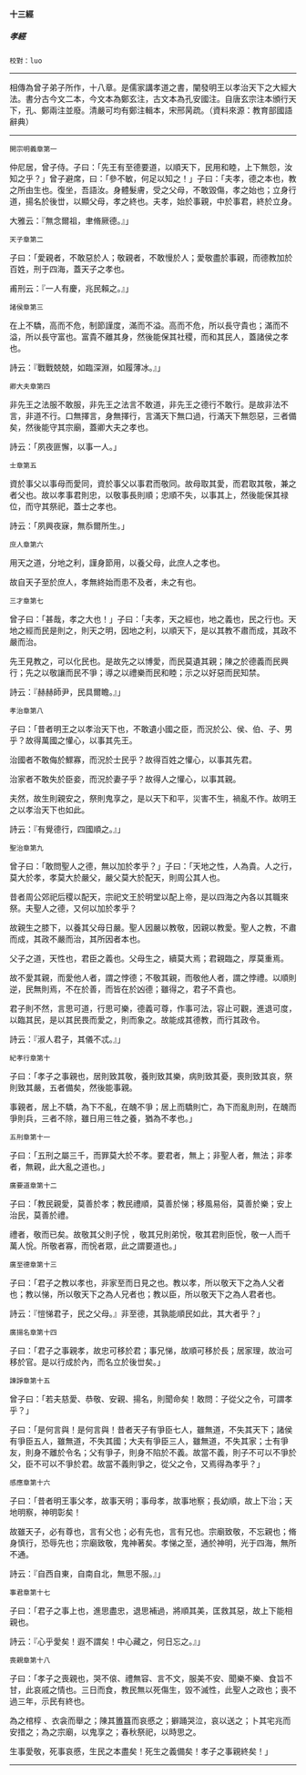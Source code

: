 

#### 十三經

##### 孝經
`校對：luo`

* * *

相傳為曾子弟子所作，十八章。是儒家講孝道之書，闡發明王以孝治天下之大經大法。書分古今文二本，今文本為鄭玄注，古文本為孔安國注。自唐玄宗注本頒行天下，孔、鄭兩注並廢。清嚴可均有鄭注輯本，宋邢昺疏。（資料來源：教育部國語辭典）

* * *

`開宗明義章第一`

仲尼居，曾子侍。子曰：「先王有至德要道，以順天下，民用和睦，上下無怨，汝知之乎？」曾子避席，曰：「參不敏，何足以知之！」子曰：「夫孝，德之本也，教之所由生也。復坐，吾語汝。身體髮膚，受之父母，不敢毀傷，孝之始也；立身行道，揚名於後丗，以顯父母，孝之終也。夫孝，始於事親，中於事君，終於立身。

大雅云：『無念爾祖，聿脩厥德。』」

`天子章第二`

子曰：「愛親者，不敢惡於人；敬親者，不敢慢於人；愛敬盡於事親，而德教加於百姓，刑于四海，蓋天子之孝也。

甫刑云：『一人有慶，兆民賴之。』」

`諸侯章第三`

在上不驕，高而不危，制節謹度，滿而不溢。高而不危，所以長守貴也；滿而不溢，所以長守富也。富貴不離其身，然後能保其社稷，而和其民人，蓋諸侯之孝也。

詩云：『戰戰兢兢，如臨深淵，如履薄冰。』」

`卿大夫章第四`

非先王之法服不敢服，非先王之法言不敢道，非先王之德行不敢行。是故非法不言，非道不行。口無擇言，身無擇行，言滿天下無口過，行滿天下無怨惡，三者備矣，然後能守其宗廟，蓋卿大夫之孝也。

詩云：「夙夜匪懈，以事一人。」

`士章第五`

資於事父以事母而愛同，資於事父以事君而敬同。故母取其愛，而君取其敬，兼之者父也。故以孝事君則忠，以敬事長則順；忠順不失，以事其上，然後能保其禄位，而守其祭祀，蓋士之孝也。

詩云：「夙興夜寐，無忝爾所生。」

`庶人章第六`

用天之道，分地之利，謹身節用，以養父母，此庶人之孝也。

故自天子至於庶人，孝無終始而患不及者，未之有也。

`三才章第七`

曾子曰：「甚哉，孝之大也！」子曰：「夫孝，天之經也，地之義也，民之行也。天地之經而民是則之，則天之明，因地之利，以順天下，是以其教不肅而成，其政不嚴而治。

先王見教之，可以化民也。是故先之以博愛，而民莫遺其親；陳之於德義而民興行；先之以敬讓而民不爭；導之以禮樂而民和睦；示之以好惡而民知禁。

詩云：『赫赫師尹，民具爾瞻。』」

`孝治章第八`

子曰：「昔者明王之以孝治天下也，不敢遺小國之臣，而況於公、侯、伯、子、男乎？故得萬國之懽心，以事其先王。

治國者不敢侮於鰥寡，而況於士民乎？故得百姓之懽心，以事其先君。

治家者不敢失於臣妾，而況於妻子乎？故得人之懽心，以事其親。

夫然，故生則親安之，祭則鬼享之，是以天下和平，災害不生，禍亂不作。故明王之以孝治天下也如此。

詩云：『有覺德行，四國順之。』」

`聖治章第九`

曾子曰：「敢問聖人之德，無以加於孝乎？」子曰：「天地之性，人為貴。人之行，莫大於孝，孝莫大於嚴父，嚴父莫大於配天，則周公其人也。

昔者周公郊祀后稷以配天，宗祀文王於明堂以配上帝，是以四海之內各以其職來祭。夫聖人之德，又何以加於孝乎？

故親生之膝下，以養其父母日嚴。聖人因嚴以教敬，因親以教愛。聖人之教，不肅而成，其政不嚴而治，其所因者本也。

父子之道，天性也，君臣之義也。父母生之，續莫大焉；君親臨之，厚莫重焉。

故不愛其親，而愛他人者，謂之悖德；不敬其親，而敬他人者，謂之悖禮。以順則逆，民無則焉，不在於善，而皆在於凶德；雖得之，君子不貴也。

君子則不然，言思可道，行思可樂，德義可尊，作事可法，容止可觀，進退可度，以臨其民，是以其民畏而愛之，則而象之。故能成其德教，而行其政令。

詩云：『淑人君子，其儀不忒。』」

`紀孝行章第十`

子曰：「孝子之事親也，居則致其敬，養則致其樂，病則致其憂，喪則致其哀，祭則致其嚴，五者備矣，然後能事親。

事親者，居上不驕，為下不亂，在醜不爭；居上而驕則亡，為下而亂則刑，在醜而爭則兵，三者不除，雖日用三牲之養，猶為不孝也。」

`五刑章第十一`

子曰：「五刑之屬三千，而罪莫大於不孝。要君者，無上；非聖人者，無法；非孝者，無親，此大亂之道也。」

`廣要道章第十二`

子曰：「教民親愛，莫善於孝；教民禮順，莫善於悌；移風易俗，莫善於樂；安上治民，莫善於禮。

禮者，敬而已矣。故敬其父則子恱 ，敬其兄則弟恱，敬其君則臣恱，敬一人而千萬人恱。所敬者寡，而恱者眾，此之謂要道也。」

`廣至德章第十三`

子曰：「君子之教以孝也，非家至而日見之也。教以孝，所以敬天下之為人父者也；教以悌，所以敬天下之為人兄者也；教以臣，所以敬天下之為人君者也。

詩云：『愷悌君子，民之父母。』非至德，其孰能順民如此，其大者乎？」

`廣揚名章第十四`

子曰：「君子之事親孝，故忠可移於君；事兄悌，故順可移於長；居家理，故治可移於官。是以行成於內，而名立於後丗矣。」

`諫諍章第十五`

曾子曰：「若夫慈愛、恭敬、安親、揚名，則聞命矣！敢問：子從父之令，可謂孝乎？」

子曰：「是何言與！是何言與！昔者天子有爭臣七人，雖無道，不失其天下；諸侯有爭臣五人，雖無道，不失其國；大夫有爭臣三人，雖無道，不失其家；士有爭友，則身不離於令名；父有爭子，則身不陷於不義。故當不義，則子不可以不爭於父，臣不可以不爭於君。故當不義則爭之，從父之令，又焉得為孝乎？」

`感應章第十六`

子曰：「昔者明王事父孝，故事天明；事母孝，故事地察；長幼順，故上下治；天地明察，神明彰矣！

故雖天子，必有尊也，言有父也；必有先也，言有兄也。宗廟致敬，不忘親也；脩身慎行，恐辱先也；宗廟致敬，鬼神著矣。孝悌之至，通於神明，光于四海，無所不通。

詩云：『自西自東，自南自北，無思不服。』」

`事君章第十七`

子曰：「君子之事上也，進思盡忠，退思補過，將順其美，匡救其惡，故上下能相親也。

詩云：『心乎愛矣！遐不謂矣！中心藏之，何日忘之。』」

`喪親章第十八`

子曰：「孝子之喪親也，哭不偯、禮無容、言不文，服美不安、聞樂不樂、食旨不甘，此哀戚之情也。三日而食，教民無以死傷生，毀不滅性，此聖人之政也；喪不過三年，示民有終也。

為之棺椁 、衣衾而舉之；陳其簠簋而哀慼之；擗踊哭泣，哀以送之；卜其宅兆而安措之；為之宗廟，以鬼享之；春秋祭祀，以時思之。

生事愛敬，死事哀慼，生民之本盡矣！死生之義備矣！孝子之事親終矣！」

* * *

